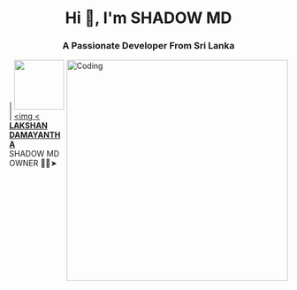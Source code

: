 <h1 align="center">Hi 👋, I'm SHADOW MD</h1>
<h3 align="center">A Passionate Developer From Sri Lanka</h3>
<img align="right" alt="Coding" width="400" src="https://media.tenor.com/rePDfDWO3XoAAAAd/hacking.gif">


| <a href="https://github.com/VajiraTech"><img src="https://i.imgur.com/i8ptlXY.jpeg" width=90 height=90></a> | <a href="https://github.com/kushansewmina1234"><img 
< **[LAKSHAN DAMAYANTHA](https://github.com/Shadowteach)**</br>SHADOW MD OWNER 👨‍💻➤
